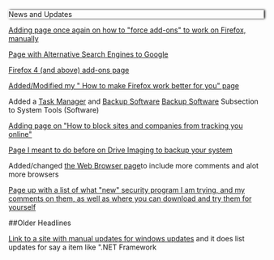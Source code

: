 <div class="mainSiteUpdates">
   <div class="header" style="box-shadow: 2px 0px 4px #000000">News and Updates</div>
     
 [Adding page once again on how to "force
      add-ons" to work on Firefox, manually](software/internet/firefox/forceFFAddons.php)
    
[Page with Alternative Search Engines to Google](security/searchEngines.php)
    
[Firefox 4 (and above) add-ons
      page](software/internet/firefox/mainFirefoxAddonsPage.php)

[Added/Modified my " How to make Firefox
      work better for you" page](software/internet/firefox/Firefox4_Tips.php)
    
 Added a [Task Manager](software/sTools/taskManagers.php) and [Backup Software]()
        <a href="software/sTools/backupSoftware.php" target="_blank">Backup Software</a> Subsection to
        System Tools (Software)

 [Adding page on "How to block sites and companies from tracking you online"](security/blockWebTracking.php)
   
[Page I meant to do before on Drive Imaging to backup your system](maintenance/backup/driveImages.php)

Added/changed [the Web Browser page</a>to include more comments and alot more browsers](software/internet/web_browsers.php)

[Page up with a list of what "new" security program I am trying, and my comments on them, as well as where you can download and try them for yourself](security/pcworld_spyware_review.php)
      
##Older Headlines
   
[Link to a site with manual updates for windows updates</a> and it does list updates for say a item like ".NET  Framework](http://www.softwarepatch.com/windows/index.html)
   
 </div>
